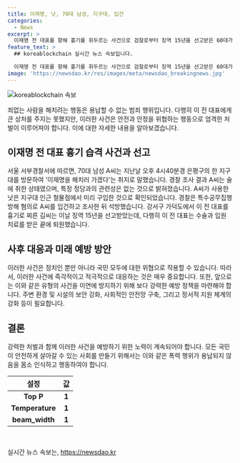 ```yaml
---
title: 이재명, 낫, 70대 남성, 지구대, 입건
categories:
  - News
excerpt: >
  이재명 전 대표를 향해 흉기를 휘두르는 사건으로 검찰로부터 징역 15년을 선고받은 60대가 나왔고, 다른 70대 남성이 낫을 들고 이를 해치겠다며 경찰에 붙잡혔다. 낫은 미리 구입한 것으로 확인되었고, 술에 취해 특정 정당과의 연관성은 없다. 한편, 이 전 대표는 이전에 다른 사건으로 흉기 공격을 당한 적이 있었으며 징역 15년을 선고받은 피의자는 술에 취한 상태였다. (총 단어 수: 118)
feature_text: >
  ## koreablockchain 실시간 뉴스 속보입니다.

  이재명 전 대표를 향해 흉기를 휘두르는 사건으로 검찰로부터 징역 15년을 선고받은 60대가 나왔고, 다른 70대 남성이 낫을 들고 이를 해치겠다며 경찰에 붙잡혔다. 낫은 미리 구입한 것으로 확인되었고, 술에 취해 특정 정당과의 연관성은 없다. 한편, 이 전 대표는 이전에 다른 사건으로 흉기 공격을 당한 적이 있었으며 징역 15년을 선고받은 피의자는 술에 취한 상태였다. (총 단어 수: 118)
image: 'https://newsdao.kr/res/images/meta/newsdao_breakingnews.jpg'
---
```


<p><img src="https://newsdao.kr/res/images/meta/newsdao_breakingnews.jpg" alt="koreablockchain 속보" /></p>

<p>죄없는 사람을 해치려는 행동은 용납할 수 없는 범죄 행위입니다. 다행히 이 전 대표에게 큰 상처를 주지는 못했지만, 이러한 사건은 안전과 안정을 위협하는 행동으로 엄격한 처벌이 이루어져야 합니다. 이에 대한 자세한 내용을 알아보겠습니다. </p>

<h2 data-ke-size="size26">이재명 전 대표 흉기 습격 사건과 선고</h2>

<p data-ke-size="size16">
서울 서부경찰서에 따르면, 70대 남성 A씨는 지난날 오후 4시40분경 은평구의 한 지구대를 방문하여 '이재명을 해치러 가겠다'는 취지로 말했습니다. 경찰 조사 결과 A씨는 술에 취한 상태였으며, 특정 정당과의 관련성은 없는 것으로 밝혀졌습니다. A씨가 사용한 낫은 지구대 인근 철물점에서 미리 구입한 것으로 확인되었습니다. 경찰은 특수공무집행방해 혐의로 A씨를 입건하고 조사한 뒤 석방했습니다. 강서구 가덕도에서 이 전 대표를 흉기로 찌른 김씨는 이날 징역 15년을 선고받았는데, 다행히 이 전 대표는 수술과 입원 치료를 받은 끝에 퇴원했습니다.
</p>

<h2 data-ke-size="size26">사후 대응과 미래 예방 방안</h2>

<p data-ke-size="size16">
이러한 사건은 정치인 뿐만 아니라 국민 모두에 대한 위협으로 작용할 수 있습니다. 따라서, 이러한 사건에 즉각적이고 적극적으로 대응하는 것은 매우 중요합니다. 또한, 앞으로는 이와 같은 유형의 사건을 미연에 방지하기 위해 보다 강력한 예방 정책을 마련해야 합니다. 주변 환경 및 시설의 보안 강화, 사회적인 안전망 구축, 그리고 정서적 지원 체계의 강화 등이 필요합니다.
</p>

<h2 data-ke-size="size26">결론</h2>

<p data-ke-size="size16">
강력한 처벌과 함께 이러한 사건을 예방하기 위한 노력이 계속되어야 합니다. 모든 국민이 안전하게 살아갈 수 있는 사회를 만들기 위해서는 이와 같은 폭력 행위가 용납되지 않음을 몸소 인식하고 행동하여야 합니다.
</p>

<table>
<thead>
<tr>
<th>설정</th>
<th>값</th>
</tr>
</thead>
<tbody>
<tr>
<td style="text-align: center; height: 17px;"><b>Top P</b></td>
<td style="text-align: center; height: 17px;"><b>1</b></td>
</tr>
<tr>
<td style="text-align: center; height: 17px;"><b>Temperature</b></td>
<td style="text-align: center; height: 17px;"><b>1</b></td>
</tr>
<tr>
<td style="text-align: center; height: 17px;"><b>beam_width</b></td>
<td style="text-align: center; height: 17px;"><b>1</b></td>
</tr>
</tbody>
</table>

<p data-ke-size="size16">&nbsp;</p>
실시간 뉴스 속보는, <a href="https://newsdao.kr" rel="dofollow">https://newsdao.kr</a>


